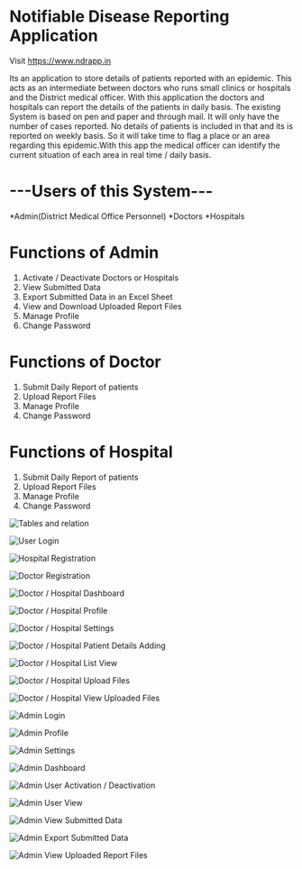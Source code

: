 # Notifiable Disease Reporting Application


Visit https://www.ndrapp.in

Its an application to store details of patients reported with an epidemic. 
This acts as an intermediate between doctors who runs small clinics or hospitals and the District medical officer. 
With this application the doctors and hospitals can report the details of the patients in daily basis. The existing System is based on pen and paper and through mail. It will only have the number of cases reported. No details of patients is included in that and its is reported on weekly basis. So it will take time to flag a place or an area regarding this epidemic.With this app the medical officer can identify the current situation of each area in real time / daily basis.

# ---Users of this System---
*Admin(District Medical Office Personnel)
*Doctors
*Hospitals

# Functions of Admin
1. Activate / Deactivate Doctors or Hospitals
2. View Submitted Data
3. Export Submitted Data in an Excel Sheet
4. View and Download Uploaded Report Files
5. Manage Profile
6. Change Password

# Functions of Doctor
1. Submit Daily Report of patients
2. Upload Report Files 
3. Manage Profile
4. Change Password 

# Functions of Hospital
1. Submit Daily Report of patients
2. Upload Report Files 
3. Manage Profile
4. Change Password


![Tables and relation](https://github.com/g1jeevan/KTU-Result-Analysis/blob/master/Web%20Front%20Design/ndarpp%20Table%20Relation%20View.PNG)

![User Login](https://github.com/g1jeevan/KTU-Result-Analysis/blob/master/Web%20Front%20Design/ndrapp%20User%20Login%20Page.PNG)

![Hospital Registration](https://github.com/g1jeevan/KTU-Result-Analysis/blob/master/Web%20Front%20Design/ndrapp%20Hospital%20Registration.PNG)

![Doctor Registration](https://github.com/g1jeevan/KTU-Result-Analysis/blob/master/Web%20Front%20Design/ndrapp%20Doctor%20Registration.PNG)

![Doctor / Hospital Dashboard](https://github.com/g1jeevan/KTU-Result-Analysis/blob/master/Web%20Front%20Design/ndrapp%20Doctor%20Dashboard.PNG)

![Doctor / Hospital Profile](https://github.com/g1jeevan/KTU-Result-Analysis/blob/master/Web%20Front%20Design/ndrapp%20Doctor%20Profile.PNG)

![Doctor / Hospital Settings ](https://github.com/g1jeevan/KTU-Result-Analysis/blob/master/Web%20Front%20Design/ndrapp%20Doctor%20Settings.PNG)

![Doctor / Hospital Patient Details Adding](https://github.com/g1jeevan/KTU-Result-Analysis/blob/master/Web%20Front%20Design/ndrapp%20Doctor%20Patient%20Details%20Submit.PNG)

![Doctor / Hospital List View ](https://github.com/g1jeevan/KTU-Result-Analysis/blob/master/Web%20Front%20Design/ndrapp%20Doctor%20List%20View.PNG)

![Doctor / Hospital Upload Files ](https://github.com/g1jeevan/KTU-Result-Analysis/blob/master/Web%20Front%20Design/ndrapp%20Doctor%20Upload.PNG)

![Doctor / Hospital View Uploaded Files ](https://github.com/g1jeevan/KTU-Result-Analysis/blob/master/Web%20Front%20Design/ndrapp%20Doctor%20Upload%20List%20View.PNG)

![Admin Login](https://github.com/g1jeevan/KTU-Result-Analysis/blob/master/Web%20Front%20Design/ndrapp%20Admin%20Login.PNG)

![Admin Profile](https://github.com/g1jeevan/KTU-Result-Analysis/blob/master/Web%20Front%20Design/ndrapp%20Admin%20Profile.PNG)

![Admin Settings](https://github.com/g1jeevan/KTU-Result-Analysis/blob/master/Web%20Front%20Design/ndrapp%20Admin%20Settings.PNG)

![Admin Dashboard](https://github.com/g1jeevan/KTU-Result-Analysis/blob/master/Web%20Front%20Design/ndrapp%20Admin%20Dashboard.PNG)

![Admin User Activation / Deactivation](https://github.com/g1jeevan/KTU-Result-Analysis/blob/master/Web%20Front%20Design/ndrapp%20Admin%20User%20Activation%20Page.PNG)

![Admin User View](https://github.com/g1jeevan/KTU-Result-Analysis/blob/master/Web%20Front%20Design/ndrapp%20Admin%20Users%20Existing%20View.PNG)

![Admin View Submitted Data](https://github.com/g1jeevan/KTU-Result-Analysis/blob/master/Web%20Front%20Design/ndrapp%20Admin%20View%20Data.PNG)

![Admin Export Submitted Data](https://github.com/g1jeevan/KTU-Result-Analysis/blob/master/Web%20Front%20Design/ndrapp%20Admin%20Export%20Data.PNG)

![Admin View Uploaded Report Files](https://github.com/g1jeevan/KTU-Result-Analysis/blob/master/Web%20Front%20Design/ndrapp%20Admin%20View%20Upload%20Files.PNG)


